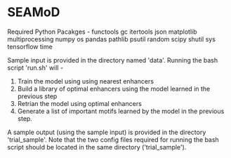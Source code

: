# SEAMoD

Required Python Pacakges - 
  functools
  gc
  itertools
  json
  matplotlib
  multiprocessing
  numpy
  os
  pandas
  pathlib
  psutil
  random
  scipy
  shutil
  sys
  tensorflow
  time

Sample input is provided in the directory named 'data'.
Running the bash script 'run.sh' will - 
  1. Train the model using using nearest enhancers 
  2. Build a library of optimal enhancers using the model learned in the previous step
  3. Retrian the model using optimal enhancers
  4. Generate a list of important motifs learned by the model in the previous step.

A sample output (using the sample input) is provided in the directory 'trial_sample'. Note that the two config files required for running the bash script should be located in the same directory ('trial_sample').
